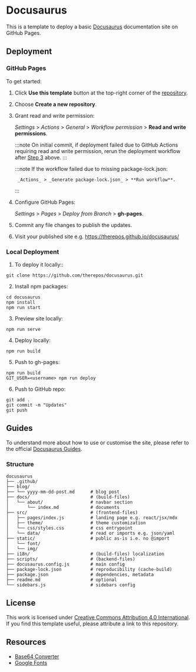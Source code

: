# Docusaurus
This is a template to deploy a basic [Docusaurus](https://docusaurus.io/docs) documentation site on GitHub Pages.  

## Deployment

### GitHub Pages
To get started:

1. Click **Use this template** button at the top-right corner of the [repository](https://github.com/therepos/docusaurus).  

2. Choose **Create a new repository**.  

3. Grant read and write permission:

    _Settings_ > _Actions_ > _General_ > _Workflow permission_ > **Read and write permissions**.

    :::note
    On initial commit, if deployment failed due to GitHub Actions requiring read and write permission, rerun the deployment workflow after [Step 3](#github-pages) above.
    :::

    :::note
    If the workflow failed due to missing package-lock.json: 

        _Actions_ > _Generate package-lock.json_ > **Run workflow**.  

    :::

4. Configure GitHub Pages:

    _Settings_ > _Pages_ > _Deploy from Branch_ > **gh-pages**.  

5. Commit any file changes to publish the updates.  

6. Visit your published site e.g. https://therepos.github.io/docusaurus/  

### Local Deployment
1. To deploy it locally::  
```
git clone https://github.com/therepos/docusaurus.git
```

2. Install npm packages:
```
cd docusaurus
npm install
npm run start
```

3. Preview site locally:
```
npm run serve
```

4. Deploy locally:
```
npm run build
```

5. Push to gh-pages:
```
npm run build
GIT_USER=<username> npm run deploy
```

6. Push to GitHub repo:
```
git add . 
git commit -m "Updates"
git push
```

## Guides

To understand more about how to use or customise the site, please refer to the official [Docusaurus Guides](https://docusaurus.io/docs/category/guides). 

### Structure

```
docusaurus
├── .github/
├── blog/  
├── └── yyyy-mm-dd-post.md      # blog post            
├── docs/                       # (build-files)
│   └── about/                  # navbar section
│       └── index.md            # documents
├── src/                        # (frontend-files)
│   ├── pages/index.js          # landing page e.g. react/jsx/mdx
│   ├── theme/                  # theme customization
│   └── css/styles.css          # css entrypoint                 
│   └── data/                   # read or imports e.g. json/yaml        
├── static/                     # public as-is i.e. no @import
│   └── font/                   
│   └── img/        
├── i18n/                       # (build-files) localization           
├── scripts/                    # (backend-files)            
├── docusaurus.config.js        # main config
├── package-lock.json           # reproducibility (cache-build)
├── package.json                # dependencies, metadata
├── readme.md                   # optional
└── sidebars.js                 # sidebars config
```

## License
This work is licensed under [Creative Commons Attribution 4.0 International](https://choosealicense.com/licenses/cc-by-4.0/#).   
If you find this template useful, please attribute a link to this repository.

## Resources
- [Base64 Converter](https://base64.guru/converter/encode/image)
- [Google Fonts](https://fonts.google.com/icons)